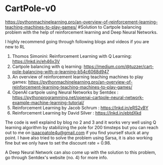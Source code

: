 # CartPole-v0
https://pythonmachinelearning.pro/an-overview-of-reinforcement-learning-teaching-machines-to-play-games/
#Solution to Cartpole balancing problem with the help of reinforcement learning and Deep Neural Networks.

I highly recommend going through following blogs and videos if you are new to RL
1) Thomos Simonini: Reinforcement Learning with Q Learning: https://lnkd.in/eh46x3V 
2) Cartpole balancing with q learning: https://medium.com/@tuzzer/cart-pole-balancing-with-q-learning-b54c6068d947
3) An overview of reinforcement learning teaching machines to play games: https://pythonmachinelearning.pro/an-overview-of-reinforcement-learning-teaching-machines-to-play-games/
4) OpenAI cartpole using Neural Networks by Sentdex : https://pythonprogramming.net/openai-cartpole-neural-network-example-machine-learning-tutorial/
5) Reinforcement Learning by Jacob Schrum : https://lnkd.in/eRS2vBY
6) Reinforcement Learning by David Silver : https://lnkd.in/ebtdXkd

The code is well explaind by blog no 2 and 3 and it works very well using Q learning algorithm by stabilizing the pole for 200 timsteps but you can reach out to me on isaacpatole4u@gmail.com if you find yourself stuck at any point. 
I have also tried to solve the problem using Sarsa, it is also working fine but we only have to set the discount rate = 0.98. 

A Deep Neural Network can also come up with the solution to this problem, go through Sentdex's website (no. 4) for more info.

